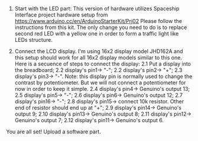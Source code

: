 
1. Start with the LED part:
This version of hardware utilizes Spaceship Interface project hardware setup from https://www.arduino.cc/en/ArduinoStarterKit/Prj02
Please follow the instructions from this kit. The only change you need to do is to replace second red LED with a yellow one 
in order to form a traffic light like LEDs structure.

2. Connect the LCD display.
I'm using 16x2 display model JHD162A and this setup should work for all 16x2 display models similar to this one.
Here is a secuence of steps to connect the display:
2.1 Put a display into the breadboard;
2.2 display's pin1-> "-";
2.2 display's pin2-> "+";
2.3 display's pin3-> "-". Note: this display pin is normally used to change the contrast by potentiometer.
But we will not connect a potentiometer for now in order to keep it simple.
2.4 display's pin4-> Genuino's output 13;
2.5 display's pin5-> "-";
2.6 display's pin6-> Genuino's output 12;
2.7 display's pin16-> "-";
2.8 display's pin15-> connect 10k resistor. Other end of resistor should end up at "+";
2.9 display's pin14-> Genuino's output 9;
2.10 display's pin13-> Genuino's output 8;
2.11 display's pin12-> Genuino's output 7;
2.12 display's pin11-> Genuino's output 6.

You are all set! Upload a software part.

